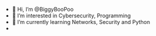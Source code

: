 - 👋 Hi, I’m @BiggyBooPoo
- 👀 I’m interested in Cybersecurity, Programming
- 🌱 I’m currently learning Networks, Security and Python
- 

<!---
BiggyBooPoo/BiggyBooPoo is a ✨ special ✨ repository because its `README.md` (this file) appears on your GitHub profile.
You can click the Preview link to take a look at your changes.
--->

